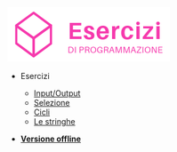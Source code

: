 <!-- docs/_sidebar.md -->

<img src="./images/logo.png" data-origin="images/logo.png" alt="logo">

* Esercizi

    * [Input/Output](1-input-output.md)
    * [Selezione](2-selezione.md)
    * [Cicli](3-cicli.md)
    * [Le stringhe](4-stringhe.md)

* <a id="pwa" class="" href="javascript:void(0)"><b>Versione offline</b></a>
